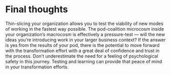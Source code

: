 # Final thoughts

Thin-slicing your organization allows you to test the viability of new modes of working in the fastest way possible. The pod-coalition microcosm inside your organization’s macrocosm is effectively a pressure-test — will the new ideas you’re introducing work in your larger business context? If the answer is yes from the results of your pod, there is the potential to move forward with the transformation effort with a great deal of confidence and trust in the process. Don’t underestimate the need for a feeling of psychological safety in this journey. Testing and learning can provide that peace of mind in your transformation efforts.

